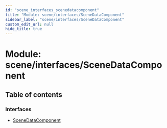 ```yaml
---
id: "scene_interfaces_scenedatacomponent"
title: "Module: scene/interfaces/SceneDataComponent"
sidebar_label: "scene/interfaces/SceneDataComponent"
custom_edit_url: null
hide_title: true
---
```


# Module: scene/interfaces/SceneDataComponent

## Table of contents

### Interfaces

- [SceneDataComponent](../interfaces/scene_interfaces_scenedatacomponent.scenedatacomponent.md)
